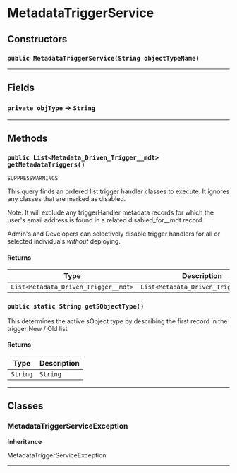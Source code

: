 # MetadataTriggerService
## Constructors
### `public MetadataTriggerService(String objectTypeName)`
---
## Fields

### `private objType` → `String`


---
## Methods
### `public List<Metadata_Driven_Trigger__mdt> getMetadataTriggers()`

`SUPPRESSWARNINGS`

This query finds an ordered list trigger handler classes
to execute. It ignores any classes that are marked as disabled.

Note: It will exclude any triggerHandler metadata records for which
the user's email address is found in a related disabled_for__mdt
record.

Admin's and Developers can selectively disable trigger handlers
for all or selected individuals *without* deploying.

#### Returns

|Type|Description|
|---|---|
|`List<Metadata_Driven_Trigger__mdt>`|`List<Metadata_Driven_Trigger__mdt>`|

### `public static String getSObjectType()`

This determines the active sObject type by describing the first
record in the trigger New / Old list

#### Returns

|Type|Description|
|---|---|
|`String`|`String`|

---
## Classes
### MetadataTriggerServiceException

**Inheritance**

MetadataTriggerServiceException


---
